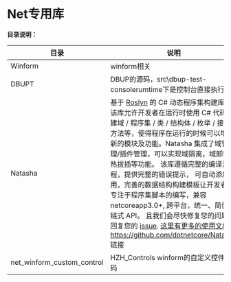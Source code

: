 # Net专用库

**目录说明：**

| 目录                       | 说明                                                         |
| -------------------------- | ------------------------------------------------------------ |
| Winform                    | winform相关                                                  |
| DBUPT                      | DBUP的源码，src\dbup-test-consolerumtime下是控制台直接执行   |
| Natasha                    | 基于 [Roslyn](https://github.com/dotnet/roslyn) 的 C# 动态程序集构建库，该库允许开发者在运行时使用 C# 代码构建域 / 程序集 / 类 / 结构体 / 枚举 / 接口 / 方法等，使得程序在运行的时候可以增加新的模块及功能。Natasha 集成了域管理/插件管理，可以实现域隔离，域卸载，热拔插等功能。 该库遵循完整的编译流程，提供完整的错误提示， 可自动添加引用，完善的数据结构构建模板让开发者只专注于程序集脚本的编写，兼容 netcoreapp3.0+, 跨平台，统一、简便的链式 API。 且我们会尽快修复您的问题及回复您的 [issue](https://github.com/dotnetcore/Natasha/issues/new). [这里有更多的使用文档](https://natasha.dotnetcore.xyz/zh-Hans/docs/get_started/getting-started)https://github.com/dotnetcore/Natasha 链接 |
| net_winform_custom_control | HZH_Controls  winform的自定义控件源码                        |

